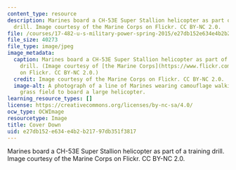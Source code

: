 ```yaml
---
content_type: resource
description: Marines board a CH-53E Super Stallion helicopter as part of a training
  drill. Image courtesy of the Marine Corps on Flickr. CC BY-NC 2.0.
file: /courses/17-482-u-s-military-power-spring-2015/e27db152e634e4b2b21797db351f3817_17-482s15.jpg
file_size: 40273
file_type: image/jpeg
image_metadata:
  caption: Marines board a CH-53E Super Stallion helicopter as part of a training
    drill. (Image courtesy of [the Marine Corps](https://www.flickr.com/photos/marine_corps/20686449185/)
    on Flickr. CC BY-NC 2.0.)
  credit: Image courtesy of the Marine Corps on Flickr. CC BY-NC 2.0.
  image-alt: A photograph of a line of Marines wearing camouflage walking across a
    grass field to board a large helicopter.
learning_resource_types: []
license: https://creativecommons.org/licenses/by-nc-sa/4.0/
ocw_type: OCWImage
resourcetype: Image
title: Cover Down
uid: e27db152-e634-e4b2-b217-97db351f3817
---
```

Marines board a CH-53E Super Stallion helicopter as part of a training drill. Image courtesy of the Marine Corps on Flickr. CC BY-NC 2.0.